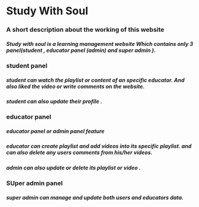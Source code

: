 <h1>Study With Soul</h1>
</hr>
<h3>A short description about the working of this website</h3>

<h5>Study with soul is a learning management website Which  contains only 3 panel(student , educator panel (admin) and super admin ).</h5>

<h3><b>student  panel</b></h3>
<h5> student can watch the playlist or content of an specific educator. And also liked the video or write comments on the website.
 </h5>
 <h5> student can also update their profile . </h5>

<h3><b>educator panel</b></h3>
 <h5>educator panel or admin panel feature</h5>
 <h5> educator can create playlist and add videos into its specific playlist. and can also delete any users comments from his/her videos.</h5>
 <h5> admin can also update or delete its playlist or video .</h5>

 <h3>SUper admin panel </h3>
 <h5> super admin can manage and update  both users and educators data. </h5>